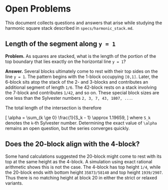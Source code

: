 # Open Problems

This document collects questions and answers that arise while studying the harmonic square stack described in `specs/harmonic_stack.md`.

## Length of the segment along `y = 1`

**Problem.**  As squares are stacked, what is the length of the portion of the top boundary that lies exactly on the horizontal line `y = 1`?

**Answer.**  Several blocks ultimately come to rest with their top sides on the line `y = 1`.  The pattern begins with the 1-block occupying `[0,1]`.  Later, the 6-block sits atop the stack of the 2- and 3-blocks and contributes an additional segment of length `1/6`.  The 42-block rests on a stack involving the 7-block and contributes `1/42`, and so on.  These special block sizes are one less than the Sylvester numbers `2, 3, 7, 43, 1807, ...`.

The total length of the intersection is therefore

\[
\alpha = \sum_{k \ge 0} \frac{1}{S_k - 1} \approx 1.19659,
\]
where `S_k` denotes the `k`‑th Sylvester number.  Determining the exact value of `\alpha` remains an open question, but the series converges quickly.

## Does the 20-block align with the 4-block?

Some hand calculations suggested the 20-block might come to rest with its top at the same height as the 4-block.  A simulation using exact rational arithmetic shows this is not the case.  The 4-block has top height `1/4`, while the 20-block ends with bottom height `35873/58140` and top height `1939/2907`.  Thus there is no matching height at block 20 in either the strict or relaxed variants.
